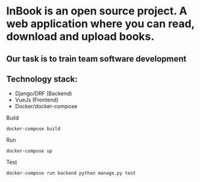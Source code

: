 # InBook is an open source project. A web application where you can read, download and upload books.

## Our task is to train team software development

## Technology stack:
- Django/DRF (Backend)
- VueJs (Frontend)
- Docker/docker-compose


Build
```
docker-compose build
```

Run
```
docker-compose up
```

Test
```
docker-compose run backend python manage.py test
```